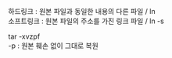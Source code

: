 하드링크 : 원본 파일과 동일한 내용의 다른 파일 / ln<br>
소프트링크 : 원본 파일의 주소를 가진 링크 파일 / ln -s

tar -xvzpf<br>
-p : 원본 훼손 없이 그대로 복원